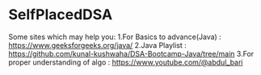 # SelfPlacedDSA
Some sites which may help you:
1.For Basics to advance(Java) : https://www.geeksforgeeks.org/java/
2.Java Playlist : https://github.com/kunal-kushwaha/DSA-Bootcamp-Java/tree/main
3.For proper understanding of algo : https://www.youtube.com/@abdul_bari

